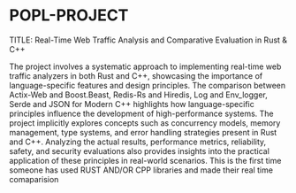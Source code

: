 # POPL-PROJECT
TITLE: Real-Time Web Traffic Analysis and Comparative Evaluation in Rust & C++

The project involves a systematic approach to implementing real-time web traffic analyzers in both Rust and C++, showcasing the importance of language-specific features and design principles.
The comparison between Actix-Web and Boost.Beast, Redis-Rs and Hiredis, Log and Env_logger, Serde and JSON for Modern C++ highlights how language-specific principles influence the development of high-performance systems. The project implicitly explores concepts such as concurrency models, memory management, type systems, and error handling strategies present in Rust and C++. Analyzing the actual results, performance metrics, reliability, safety, and security evaluations also provides insights into the practical application of these principles in real-world scenarios.
This is the first time someone has used RUST AND/OR CPP libraries and made their real time comaparision
